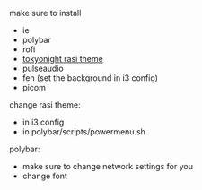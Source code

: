 make sure to install
- ie
- polybar
- rofi
- [tokyonight rasi theme](https://github.com/w8ste/Tokyonight-rofi-theme)
- pulseaudio
- feh (set the background in i3 config)
- picom

change rasi theme:
- in i3 config
- in polybar/scripts/powermenu.sh

polybar:
- make sure to change network settings for you
- change font
